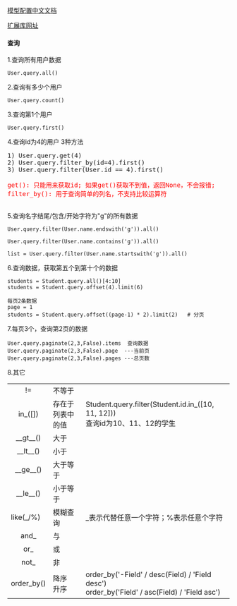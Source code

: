 [模型配置中文文档](http://www.pythondoc.com/flask-sqlalchemy/config.html)

[扩展库网址](http://flask.pocoo.org/extensions)

#### 查询

1.查询所有用户数据

    User.query.all()

2.查询有多少个用户

    User.query.count()

3.查询第1个用户

    User.query.first()

4.查询id为4的用户 3种方法
<pre>
1) User.query.get(4)
2) User.query.filter_by(id=4).first()
3) User.query.filter(User.id == 4).first()
<span style="color:red">
get(): 只能用来获取id; 如果get()获取不到值，返回None，不会报错;
filter_by(): 用于查询简单的列名，不支持比较运算符
</span>
</pre>

5.查询名字结尾/包含/开始字符为"g"的所有数据

    User.query.filter(User.name.endswith('g')).all()
    
    User.query.filter(User.name.contains('g')).all()

    list = User.query.filter(User.name.startswith('g')).all()

6.查询数据，获取第五个到第十个的数据

    students = Student.query.all()[4:10]
    students = Student.query.offset(4).limit(6)

    每页2条数据
    page = 1 
    students = Student.query.offset((page-1) * 2).limit(2)   # 分页

7.每页3个，查询第2页的数据
 
    User.query.paginate(2,3,False).items  查询数据
    User.query.paginate(2,3,False).page  ---当前页
    User.query.paginate(2,3,False).pages ---总页数

8.其它

<table>
	<tr>
		<td align="center">!= </td>
		<td>不等于</td>
              <td></td>
	</tr>
	<tr>
		<td align="center">in_([]) </td>
		<td>存在于列表中的值</td>
		<td>Student.query.filter(Student.id.in_([10, 11, 12]))<br>查询id为10、11、12的学生
             </td>
	</tr>
	<tr>
		<td align="center">__gt__() </td>
		<td>大于</td>
		<td></td>
	</tr>
	<tr>
		<td align="center">__lt__() </td>
		<td>小于</td>
		<td></td>
	</tr>
	<tr>
		<td align="center">__ge__() </td>
		<td>大于等于</td>
		<td></td>
	</tr>
	<tr>
		<td align="center">__le__() </td>
		<td>小于等于</td>
		<td></td>
	</tr>
	<tr>
		<td>like(_/%)</td>
		<td>模糊查询</td>
		<td>_表示代替任意一个字符；%表示任意个字符</td>
	</tr>
	<tr>
		<td align="center">and_ </td>
		<td>与</td>
		<td></td>
	</tr>
	<tr>
		<td align="center">or_ </td>
		<td>或</td>
		<td></td>
	</tr>
	<tr>
		<td align="center">not_</td>
		<td>非</td>
		<td></td>
	</tr>
	<tr>
		<td align="center">order_by()</td>
		<td>降序<br>升序</td>
		<td>
		order_by('-Field' / desc(Field) / 'Field desc')<br>
		order_by('Field' / asc(Field) / 'Field asc')
             </td>
	</tr>
</table>